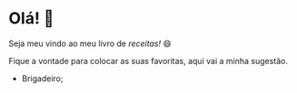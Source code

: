 # Olá! :wave:

Seja meu vindo ao meu livro de _receitas!_ :smile:

Fique a vontade para colocar as suas favoritas, aqui vai a minha sugestão.

- Brigadeiro;